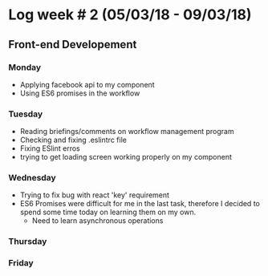# Log week # 2 (05/03/18 - 09/03/18)
## Front-end Developement

### Monday
* Applying facebook api to my component
* Using ES6 promises in the workflow

### Tuesday
* Reading briefings/comments on workflow management program
* Checking and fixing .eslintrc file
* Fixing ESlint erros
* trying to get loading screen working properly on my component

### Wednesday
* Trying to fix bug with react 'key' requirement
* ES6 Promises were difficult for me in the last task, therefore I decided to spend some time today on learning them on my own.
    * Need to learn asynchronous operations

### Thursday

### Friday